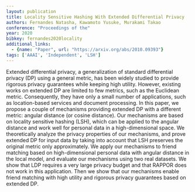 ```yaml
---
layout: publication
title: Locality Sensitive Hashing With Extended Differential Privacy
authors: Fernandes Natasha, Kawamoto Yusuke, Murakami Takao
conference: "Proceedings of the"
year: 2020
bibkey: fernandes2020locality
additional_links:
  - {name: "Paper", url: "https://arxiv.org/abs/2010.09393"}
tags: ['AAAI', 'Independent', 'LSH']
---
```

Extended differential privacy, a generalization of standard differential privacy (DP) using a general metric, has been widely studied to provide rigorous privacy guarantees while keeping high utility. However, existing works on extended DP are limited to few metrics, such as the Euclidean metric. Consequently, they have only a small number of applications, such as location-based services and document processing. In this paper, we propose a couple of mechanisms providing extended DP with a different metric: angular distance (or cosine distance). Our mechanisms are based on locality sensitive hashing (LSH), which can be applied to the angular distance and work well for personal data in a high-dimensional space. We theoretically analyze the privacy properties of our mechanisms, and prove extended DP for input data by taking into account that LSH preserves the original metric only approximately. We apply our mechanisms to friend matching based on high-dimensional personal data with angular distance in the local model, and evaluate our mechanisms using two real datasets. We show that LDP requires a very large privacy budget and that RAPPOR does not work in this application. Then we show that our mechanisms enable friend matching with high utility and rigorous privacy guarantees based on extended DP.
